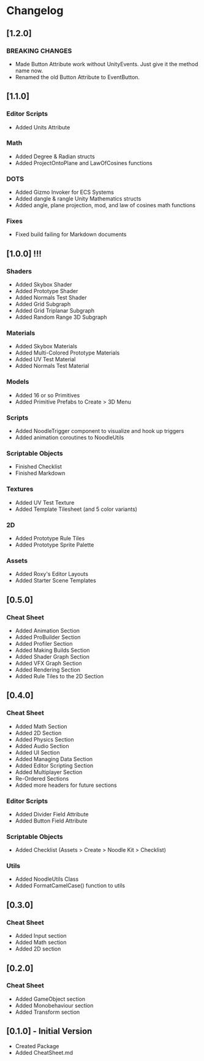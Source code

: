# Changelog

## [1.2.0]
### BREAKING CHANGES
- Made Button Attribute work without UnityEvents. Just give it the method name now.
- Renamed the old Button Attribute to EventButton.

## [1.1.0]
### Editor Scripts
- Added Units Attribute

### Math
- Added Degree & Radian structs
- Added ProjectOntoPlane and LawOfCosines functions

### DOTS
- Added Gizmo Invoker for ECS Systems
- Added dangle & rangle Unity Mathematics structs
- Added angle, plane projection, mod, and law of cosines math functions

### Fixes
- Fixed build failing for Markdown documents

## [1.0.0] !!!
### Shaders
- Added Skybox Shader
- Added Prototype Shader
- Added Normals Test Shader
- Added Grid Subgraph
- Added Grid Triplanar Subgraph
- Added Random Range 3D Subgraph

### Materials
- Added Skybox Materials
- Added Multi-Colored Prototype Materials
- Added UV Test Material
- Added Normals Test Material

### Models
- Added 16 or so Primitives
- Added Primitive Prefabs to Create > 3D Menu

### Scripts
- Added NoodleTrigger component to visualize and hook up triggers
- Added animation coroutines to NoodleUtils

### Scriptable Objects
- Finished Checklist
- Finished Markdown

### Textures
- Added UV Test Texture
- Added Template Tilesheet (and 5 color variants)

### 2D
- Added Prototype Rule Tiles
- Added Prototype Sprite Palette

### Assets
- Added Roxy's Editor Layouts
- Added Starter Scene Templates

## [0.5.0]

### Cheat Sheet
- Added Animation Section
- Added ProBuilder Section
- Added Profiler Section
- Added Making Builds Section
- Added Shader Graph Section
- Added VFX Graph Section
- Added Rendering Section
- Added Rule Tiles to the 2D Section

## [0.4.0]

### Cheat Sheet
- Added Math Section
- Added 2D Section
- Added Physics Section
- Added Audio Section
- Added UI Section
- Added Managing Data Section
- Added Editor Scripting Section
- Added Multiplayer Section
- Re-Ordered Sections
- Added more headers for future sections

### Editor Scripts
- Added Divider Field Attribute
- Added Button Field Attribute

### Scriptable Objects
- Added Checklist (Assets > Create > Noodle Kit > Checklist)

### Utils
- Added NoodleUtils Class
- Added FormatCamelCase() function to utils

## [0.3.0]

### Cheat Sheet
- Added Input section
- Added Math section
- Added 2D section

## [0.2.0]

### Cheat Sheet
- Added GameObject section
- Added Monobehaviour section
- Added Transform section

## [0.1.0] - Initial Version

- Created Package
- Added CheatSheet.md